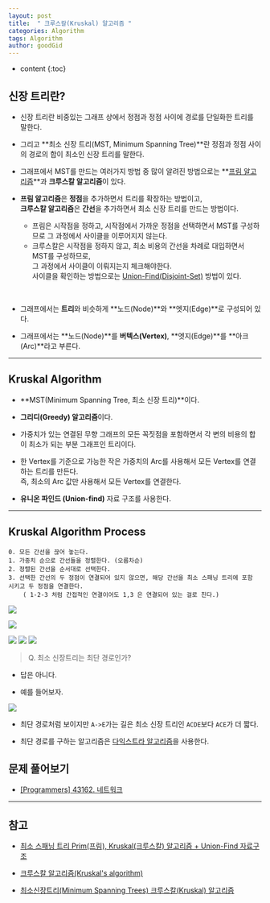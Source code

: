 ```yaml
---
layout: post
title:  " 크루스칼(Kruskal) 알고리즘 "
categories: Algorithm
tags: Algorithm
author: goodGid
---
```

* content
{:toc}

## 신장 트리란?

* 신장 트리란 비중있는 그래프 상에서 정점과 정점 사이에 경로를 단일화한 트리를 말한다.

* 그리고 **최소 신장 트리(MST, Minimum Spanning Tree)**란 정점과 정점 사이의 경로의 합이 최소인 신장 트리를 말한다.

* 그래프에서 MST를 만드는 여러가지 방법 중 많이 알려진 방법으로는 **[프림 알고리즘](https://goodgid.github.io/Prim-Algorithm/)**과 **크루스칼 알고리즘**이 있다.












* **프림 알고리즘**은 **정점**을 추가하면서 트리를 확장하는 방법이고, <br> **크루스칼 알고리즘**은 **간선**을 추가하면서 최소 신장 트리를 만드는 방법이다.
    - 프림은 시작점을 정하고, 시작점에서 가까운 정점을 선택하면서 MST를 구성하므로 그 과정에서 사이클을 이루어지지 않는다.
    - 크루스칼은 시작점을 정하지 않고, 최소 비용의 간선을 차례로 대입하면서 MST를 구성하므로, <br> 그 과정에서 사이클이 이뤄지는지 체크해야한다. <br> 사이클을 확인하는 방법으로는 [Union-Find(Disjoint-Set)]({{site.url}}/Union-Find-Algorithm) 방법이 있다.

<br>

* 그래프에서는 **트리**와 비슷하게 **노드(Node)**와 **엣지(Edge)**로 구성되어 있다. 

* 그래프에서는 **노드(Node)**를 **버텍스(Vertex)**, **엣지(Edge)**를 **아크(Arc)**라고 부른다.

---

## Kruskal Algorithm

* **MST(Minimum Spanning Tree, 최소 신장 트리)**이다.

* **그리디(Greedy) 알고리즘**이다.

* 가중치가 있는 연결된 무향 그래프의 모든 꼭짓점을 포함하면서 각 변의 비용의 합이 최소가 되는 부분 그래프인 트리이다.

* 한 Vertex를 기준으로 가능한 작은 가중치의 Arc를 사용해서 모든 Vertex를 연결하는 트리를 만든다. <br> 즉, 최소의 Arc 값만 사용해서 모든 Vertex를 연결한다.

* **유니온 파인드 (Union-find)** 자료 구조를 사용한다.


---


## Kruskal Algorithm Process

```
0. 모든 간선을 끊어 놓는다.
1. 가중치 순으로 간선들을 정렬한다. (오름차순)
2. 정렬된 간선을 순서대로 선택한다.
3. 선택한 간선의 두 정점이 연결되어 있지 않으면, 해당 간선을 최소 스패닝 트리에 포함 시키고 두 정점을 연결한다.
    ( 1-2-3 처럼 간접적인 연결이어도 1,3 은 연결되어 있는 걸로 친다.)
```


![](/assets/img/algorithm/kruskal_algorithm_1.png)

![](/assets/img/algorithm/kruskal_algorithm_2.png)

![](/assets/img/algorithm/kruskal_algorithm_3.png)
![](/assets/img/algorithm/kruskal_algorithm_4.png)
![](/assets/img/algorithm/kruskal_algorithm_5.png)


> Q. 최소 신장트리는 최단 경로인가?

* 답은 아니다. 

* 예를 들어보자.

![](/assets/img/algorithm/prim_algorithm_7.png)

* 최단 경로처럼 보이지만 `A->E`가는 길은 최소 신장 트리인 `ACDE`보다 `ACE`가 더 짧다.

* 최단 경로를 구하는 알고리즘은 [다익스트라 알고리즘]()을 사용한다.


## 문제 풀어보기

* [[Programmers] 43162. 네트워크]({{site.url}}/PGM-43162/)



---

## 참고

* [최소 스패닝 트리 Prim(프림), Kruskal(크루스칼) 알고리즘 + Union-Find 자료구조](http://stack07142.tistory.com/54)

* [크루스칼 알고리즘(Kruskal's algorithm)](http://weeklyps.com/entry/%ED%81%AC%EB%A3%A8%EC%8A%A4%EC%B9%BC-%EC%95%8C%EA%B3%A0%EB%A6%AC%EC%A6%98-Kruskals-algorithm)

* [최소신장트리(Minimum Spanning Trees) 크루스칼(Kruskal) 알고리즘](http://leeyongjeon.tistory.com/entry/%EC%B5%9C%EC%86%8C%EC%8B%A0%EC%9E%A5%ED%8A%B8%EB%A6%ACMinimum-Spanning-Trees-%ED%81%AC%EB%A3%A8%EC%8A%A4%EC%B9%BCKruskal-%EC%95%8C%EA%B3%A0%EB%A6%AC%EC%A6%98)


